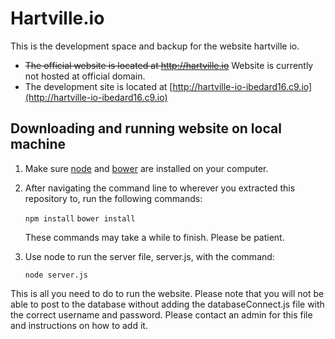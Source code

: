 # Hartville.io
This is the development space and backup for the website hartville io.

* ~~The official website is located at http://hartville.io~~ Website is currently not hosted at official domain.
* The development site is located at [http://hartville-io-ibedard16.c9.io](http://hartville-io-ibedard16.c9.io)

## Downloading and running website on local machine
1. Make sure [node](http://nodejs.org) and [bower](http://bower.io/) are installed on your computer.

2. After navigating the command line to wherever you extracted this repository to, run the following commands:

   `npm install`
   `bower install`

   These commands may take a while to finish. Please be patient.
   
3. Use node to run the server file, server.js, with the command:

   `node server.js`

This is all you need to do to run the website. Please note that you will not be able to post to the database without adding the databaseConnect.js file with the correct username and password. Please contact an admin for this file and instructions on how to add it.